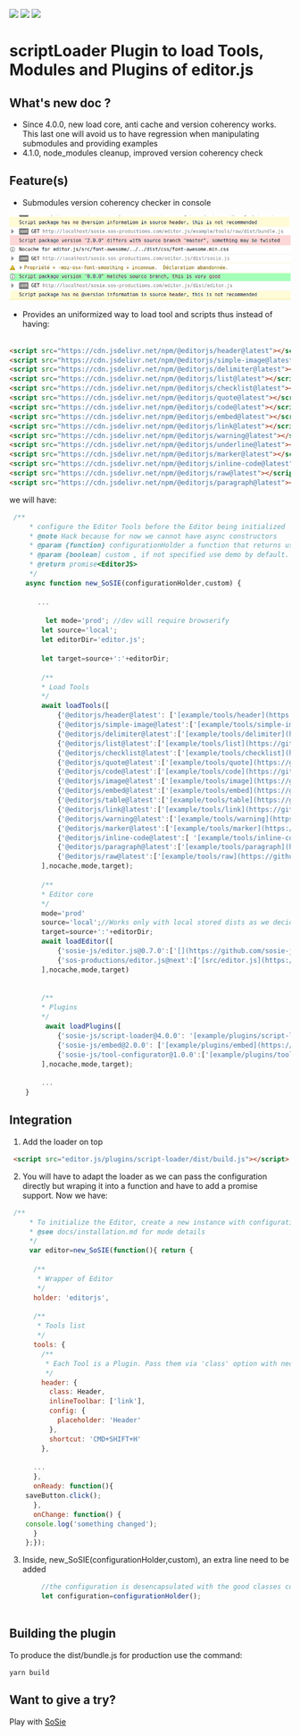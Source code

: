 ![](https://badgen.net/badge/SoS正/0.8.0/f2a) ![](https://badgen.net/badge/editor.js/v2.19.0/blue) ![](https://badgen.net/badge/plugin/v4.1.0/orange) 

# scriptLoader Plugin to load Tools, Modules and Plugins of editor.js


## What's new doc ?

- Since 4.0.0, new load core, anti cache and version coherency works. This last one
 will avoid us to have regression when manipulating submodules and providing examples
- 4.1.0, node_modules cleanup, improved version coherency check
 
## Feature(s)

- Submodules version coherency checker in console

 ![](coherency-checker.png) 

- Provides an uniformized way to load tool and scripts thus instead of having:

```html

<script src="https://cdn.jsdelivr.net/npm/@editorjs/header@latest"></script>
<script src="https://cdn.jsdelivr.net/npm/@editorjs/simple-image@latest"></script>
<script src="https://cdn.jsdelivr.net/npm/@editorjs/delimiter@latest"></script>
<script src="https://cdn.jsdelivr.net/npm/@editorjs/list@latest"></script>
<script src="https://cdn.jsdelivr.net/npm/@editorjs/checklist@latest"></script>
<script src="https://cdn.jsdelivr.net/npm/@editorjs/quote@latest"></script>
<script src="https://cdn.jsdelivr.net/npm/@editorjs/code@latest"></script>
<script src="https://cdn.jsdelivr.net/npm/@editorjs/embed@latest"></script>
<script src="https://cdn.jsdelivr.net/npm/@editorjs/link@latest"></script>
<script src="https://cdn.jsdelivr.net/npm/@editorjs/warning@latest"></script>
<script src="https://cdn.jsdelivr.net/npm/@editorjs/underline@latest"></script>
<script src="https://cdn.jsdelivr.net/npm/@editorjs/marker@latest"></script>
<script src="https://cdn.jsdelivr.net/npm/@editorjs/inline-code@latest"></script>
<script src="https://cdn.jsdelivr.net/npm/@editorjs/raw@latest"></script>
<script src="https://cdn.jsdelivr.net/npm/@editorjs/paragraph@latest"></script>

```

we will have:

```js
 /**
     * configure the Editor Tools before the Editor being initialized
     * @note Hack because for now we cannot have async constructors
     * @param {function} configurationHolder a function that returns user configuration {EditorConfig|string|undefined} 
     * @param {boolean] custom , if not specified use demo by default.
     * @return promise<EditorJS>
     */
    async function new_SoSIE(configurationHolder,custom) {
    
       ...
        
         let mode='prod'; //dev will require browserify
        let source='local';
        let editorDir='editor.js';
        
        let target=source+':'+editorDir; 

        /**
        * Load Tools
        */
        await loadTools([
            {'@editorjs/header@latest': ['[example/tools/header](https://github.com/editor-js/header)']}, 
            {'@editorjs/simple-image@latest':['[example/tools/simple-image](https://github.com/editor-js/simple-image)']},
            {'@editorjs/delimiter@latest':['[example/tools/delimiter](https://github.com/editor-js/delimiter)']}, 
            {'@editorjs/list@latest':['[example/tools/list](https://github.com/editor-js/list)']},
            {'@editorjs/checklist@latest':['[example/tools/checklist](https://github.com/editor-js/checklist)']},
            {'@editorjs/quote@latest':['[example/tools/quote](https://github.com/editor-js/quote)']}, 
            {'@editorjs/code@latest':['[example/tools/code](https://github.com/editor-js/code)']},
            {'@editorjs/image@latest':['[example/tools/image](https://github.com/editor-js/image)']}, 
            {'@editorjs/embed@latest':['[example/tools/embed](https://github.com/editor-js/embed)']},
            {'@editorjs/table@latest':['[example/tools/table](https://github.com/editor-js/table)']},
            {'@editorjs/link@latest':['[example/tools/link](https://github.com/editor-js/link)']}, 
            {'@editorjs/warning@latest':['[example/tools/warning](https://github.com/editor-js/warning)']}, 
            {'@editorjs/marker@latest':['[example/tools/marker](https://github.com/editor-js/marker)']},
            {'@editorjs/inline-code@latest':[ '[example/tools/inline-code](https://github.com/editor-js/inline-code)']}, 
            {'@editorjs/paragraph@latest':['[example/tools/paragraph](https://github.com/editor-js/paragraph)']},
            {'@editorjs/raw@latest':['[example/tools/raw](https://github.com/editor-js/raw)']} 
        ],nocache,mode,target);
        
        /**
        * Editor core
        */
        mode='prod'
        source='local';//Works only with local stored dists as we decided not to publish on npm
        target=source+':'+editorDir;
        await loadEditor([
            {'sosie-js/editor.js@0.7.0':['[](https://github.com/sosie-js/editor.js)','dist/sosie.js']},
            {'sos-productions/editor.js@next':['[src/editor.js](https://github.com/sos-productions/editor.js)','../../dist/editor.js'] }
        ],nocache,mode,target)
        
    
        /**
        * Plugins
        */
         await loadPlugins([
            {'sosie-js/script-loader@4.0.0': '[example/plugins/script-loader](https://github.com/sosie-js/script-loader)'}, //virtual , already loaded we keep a version trace here
            {'sosie-js/embed@2.0.0': ['[example/plugins/embed](https://github.com/sosie-js/embed)',['dist/bundle.js','dist/sample.js']]},
            {'sosie-js/tool-configurator@1.0.0':['[example/plugins/tool-configurator](https://github.com/sosie-js/tool-configurator)','dist/bundle.js']}
        ],nocache,mode,target);
        
        ...
    }

```

## Integration

1) Add the loader on top

```html
 <script src="editor.js/plugins/script-loader/dist/build.js"></script>
```

2) You will have to adapt the loader as we can pass the configuration directly but wraping it into
a function and have to add a promise support. Now we have:

```js
 /**
     * To initialize the Editor, create a new instance with configuration object constructor
     * @see docs/installation.md for mode details
     */
     var editor=new_SoSIE(function(){ return {
    
      /**
       * Wrapper of Editor
       */
      holder: 'editorjs',

      /**
       * Tools list
       */
      tools: {
        /**
         * Each Tool is a Plugin. Pass them via 'class' option with necessary settings {@link docs/tools.md}
         */
        header: {
          class: Header,
          inlineToolbar: ['link'],
          config: {
            placeholder: 'Header'
          },
          shortcut: 'CMD+SHIFT+H'
        },

      ...
      },
      onReady: function(){
	saveButton.click();
      },
      onChange: function() {
	console.log('something changed');
      }
    };});

```

3) Inside, new_SoSIE(configurationHolder,custom), an extra line need to be added

```js
        //the configuration is desencapsulated with the good classes context 
        let configuration=configurationHolder(); 
        
```

## Building the plugin

To produce the dist/bundle.js for production use the command: 

```shell
yarn build
```

## Want to give a try?

Play with [SoSie](http://sosie.sos-productions.com/)
